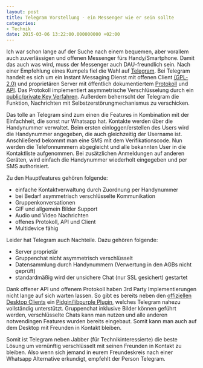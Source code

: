 ```yaml
---
layout: post
title: Telegram Vorstellung - ein Messenger wie er sein sollte
categories:
- Technik
date: 2015-03-06 13:22:00.000000000 +02:00
---
```


Ich war schon lange auf der Suche nach einem bequemen, aber vorallem auch zuverlässigen und offenen Messenger fürs Handy/Smartphone. Damit das auch was wird, muss der Messenger auch DAU-freundlich sein. Nach einer Empfehlung eines Kumpels fiel die Wahl auf [Telegram](https://www.telegram.org/). Bei Telegram handelt es sich um ein Instant Messaging Dienst mit offenen Client [(GPL-2.0)](https://de.wikipedia.org/wiki/Telegram_Messenger) und proprietären Server mit öffentlich dokumentiertem [Protokoll](https://core.telegram.org/mtproto) und [API](https://core.telegram.org/api). Das Protokoll implementiert asymmetrische Verschlüsselung durch ein [public/private Key Verfahren](https://core.telegram.org/api/end-to-end). Außerdem beherrscht der Telegram die Funktion, Nachrichten mit Selbstzerstörungmechanismus zu verschicken.

Das tolle an Telegram sind zum einen die Features in Kombination mit der Einfachheit, die sonst nur Whatsapp hat. Kontakte werden über die Handynummer verwaltet. Beim ersten einloggen/erstellen des Users wird die Handynummer angegeben, die auch gleichzeitig der Username ist. Anschließend bekommt man eine SMS mit dem Verifikationscode. Nun werden die Telefonnummern abgegleicht und alle bekannten User in die Kontaktliste aufgenommen. Bei zusätzlichen Anmeldungen auf anderen Geräten, wird einfach die Handynummer wiederholt eingegeben und per SMS authorisiert.

Zu den Hauptfeatures gehören folgende:

* einfache Kontaktverwaltung durch Zuordnung per Handynummer
* bei Bedarf asymmetrisch verschlüsselte Kommunikation
* Gruppenkonversationen
* GIF und allgemein Bilder Support
* Audio und Video Nachrichten
* offenes Protokoll, API und Client
* Multidevice fähig

Leider hat Telegram auch Nachteile. Dazu gehören folgende:

* Server proprietär
* Gruppenchat nicht asymmetrisch verschlüsselt
* Datensammlung durch Handynummern (Verwertung in den AGBs nicht geprüft)
* standardmäßig wird der unsichere Chat (nur SSL gesichert) gestartet

Dank offener API und offenem Protokoll haben 3rd Party Implementierungen nicht lange auf sich warten lassen. So gibt es bereits neben den [offiziellen Desktop Clients](https://desktop.telegram.org/) ein [Pidgin/libpurple Plugin](https://github.com/majn/telegram-purple), welches Telegram nahezu vollständig unterstützt. Gruppenchat inklusive Bilder können geführt werden, verschlüsselte Chats kann man nutzen und alle anderen notwendingen Features wurden bereits eingebaut. Somit kann man auch auf dem Desktop mit Freunden in Kontakt bleiben.

Somit ist Telegram neben Jabber (für Technikinteressierte) die beste Lösung um vernünftig verschlüsselt mit seinen Freunden in Kontakt zu bleiben. Also wenn sich jemand in eurem Freundeskreis nach einer Whatsapp Alternative erkundigt, empfehlt der Person Telegram.
